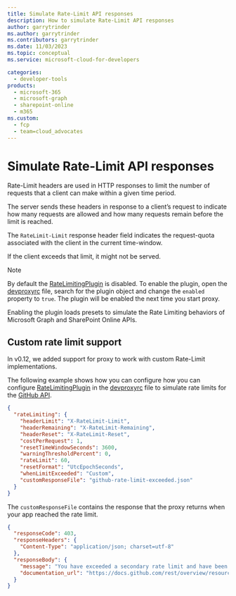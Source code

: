 ```yaml
---
title: Simulate Rate-Limit API responses
description: How to simulate Rate-Limit API responses
author: garrytrinder
ms.author: garrytrinder
ms.contributors: garrytrinder
ms.date: 11/03/2023
ms.topic: conceptual
ms.service: microsoft-cloud-for-developers

categories:
  - developer-tools
products:
  - microsoft-365
  - microsoft-graph
  - sharepoint-online
  - m365
ms.custom:
  - fcp
  - team=cloud_advocates
---
```


# Simulate Rate-Limit API responses

Rate-Limit headers are used in HTTP responses to limit the number of requests that a client can make within a given time period.

The server sends these headers in response to a client’s request to indicate how many requests are allowed and how many requests remain before the limit is reached.

The `RateLimit-Limit` response header field indicates the request-quota associated with the client in the current time-window.

If the client exceeds that limit, it might not be served.

> [!NOTE]
> By default the [RateLimitingPlugin](../technical-reference/RateLimitingPlugin.md) is disabled. To enable the plugin, open the [devproxyrc](https://github.com/microsoft/dev-proxy/wiki/devproxyrc) file, search for the plugin object and change the `enabled` property to `true`. The plugin will be enabled the next time you start proxy.

Enabling the plugin loads presets to simulate the Rate Limiting behaviors of Microsoft Graph and SharePoint Online APIs.

## Custom rate limit support

In v0.12, we added support for proxy to work with custom Rate-Limit implementations.

The following example shows how you can configure how you can configure [RateLimitingPlugin](../technical-reference/RateLimitingPlugin.md) in the [devproxyrc](../technical-reference/devproxyrc.md) file to simulate rate limits for the [GitHub API](https://docs.github.com/en/rest/guides/best-practices-for-using-the-rest-api?apiVersion=2022-11-28#dealing-with-rate-limits).

```json
{
  "rateLimiting": {
    "headerLimit": "X-RateLimit-Limit",
    "headerRemaining": "X-RateLimit-Remaining",
    "headerReset": "X-RateLimit-Reset",
    "costPerRequest": 1,
    "resetTimeWindowSeconds": 3600,
    "warningThresholdPercent": 0,
    "rateLimit": 60,
    "resetFormat": "UtcEpochSeconds",
    "whenLimitExceeded": "Custom",
    "customResponseFile": "github-rate-limit-exceeded.json"
  }
}
```

The `customResponseFile` contains the response that the proxy returns when your app reached the rate limit.

```json
{
  "responseCode": 403,
  "responseHeaders": {
    "Content-Type": "application/json; charset=utf-8"
  },
  "responseBody": {
    "message": "You have exceeded a secondary rate limit and have been temporarily blocked from content creation. Please retry your request again later.",
    "documentation_url": "https://docs.github.com/rest/overview/resources-in-the-rest-api#secondary-rate-limits"
  }
}
```
